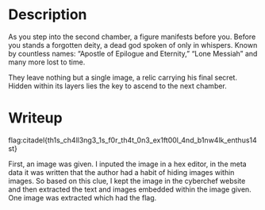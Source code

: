 # Description
As you step into the second chamber, a figure manifests before you. Before you stands a forgotten deity, a dead god spoken of only in whispers. Known by countless names: “Apostle of Epilogue and Eternity,” “Lone Messiah” and many more lost to time.

They leave nothing but a single image, a relic carrying his final secret. Hidden within its layers lies the key to ascend to the next chamber.

# Writeup
flag:citadel{th1s_ch4ll3ng3_1s_f0r_th4t_0n3_ex1ft00l_4nd_b1nw4lk_enthus14st}

First, an image was given. I inputed the image in a hex editor, in the meta data it was written that the author had a habit of hiding images within images. So based on this clue, I kept the image in the cyberchef website and then extracted the text and images embedded within the image given. One image was extracted which had the flag.

